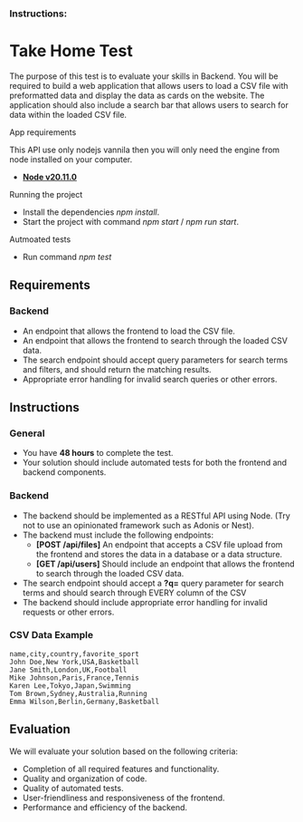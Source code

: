 ### Instructions:

[](#take-home-test)Take Home Test
=================================

The purpose of this test is to evaluate your skills in Backend. You will be required to build a web application that allows users to load a CSV file with preformatted data and display the data as cards on the website. The application should also include a search bar that allows users to search for data within the loaded CSV file.

[](#application-requirements)App requirements

This API use only nodejs vannila then you will only need the engine from node installed on your computer.

*   **[Node v20.11.0](https://nodejs.org/en/)** 

[](#running-the-project)Running the project

*   Install the dependencies *npm install*.
*   Start the project with command *npm start* / *npm run start*.

[](#automated-tests)Autmoated tests

*   Run command *npm test*

[](#requirements)Requirements
-----------------------------

### [](#backend)Backend

*   An endpoint that allows the frontend to load the CSV file.
*   An endpoint that allows the frontend to search through the loaded CSV data.
*   The search endpoint should accept query parameters for search terms and filters, and should return the matching results.
*   Appropriate error handling for invalid search queries or other errors.

[](#instructions)Instructions
-----------------------------

### [](#general)General

*   You have **48 hours** to complete the test.
*   Your solution should include automated tests for both the frontend and backend components.
<!-- *   You should submit your solution as a PRIVATE GitHub repository and invite **[diego.tsuyoshi@shawandpartners.com](mailto:diego.tsuyoshi@shawandpartners.com)** and **[paulo.mesquita@shawandpartners.com](mailto:paulo.mesquita@shawandpartners.com)** as a collaborator. -->

### [](#backend-1)Backend

*   The backend should be implemented as a RESTful API using Node. (Try not to use an opinionated framework such as Adonis or Nest).
*   The backend must include the following endpoints:
    *   **\[POST /api/files\]** An endpoint that accepts a CSV file upload from the frontend and stores the data in a database or a data structure.
    *   **\[GET /api/users\]** Should include an endpoint that allows the frontend to search through the loaded CSV data.
*   The search endpoint should accept a **?q=** query parameter for search terms and should search through EVERY column of the CSV
*   The backend should include appropriate error handling for invalid requests or other errors.

### [](#csv-data-example)CSV Data Example

    name,city,country,favorite_sport
    John Doe,New York,USA,Basketball
    Jane Smith,London,UK,Football
    Mike Johnson,Paris,France,Tennis
    Karen Lee,Tokyo,Japan,Swimming
    Tom Brown,Sydney,Australia,Running
    Emma Wilson,Berlin,Germany,Basketball
    

[](#evaluation)Evaluation
-------------------------

We will evaluate your solution based on the following criteria:

*   Completion of all required features and functionality.
*   Quality and organization of code.
*   Quality of automated tests.
*   User-friendliness and responsiveness of the frontend.
*   Performance and efficiency of the backend.
